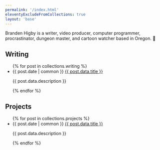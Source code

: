 ```yaml
---
permalink: '/index.html'
eleventyExcludeFromCollections: true
layout: 'base'
---
```


Branden Higby is a writer, video producer, computer programmer, procrastinator, dungeon master, and cartoon watcher based in Oregon. 💜

<nav>
<h2>Writing</h2>
<ul>
  {% for post in collections.writing %}
  <li>
    <time datetime='{{ post.date | datetime }}'>{{ post.date | common }}</time>
    <span><a href="{{ post.url }}">{{ post.data.title }}</a></span>
    <p>{{ post.data.description }}</p>
  </li>
  {% endfor %}
</ul>

<h2>Projects</h2>
<ul>
  {% for post in collections.projects %}
  <li>
    <time datetime='{{ post.date | datetime }}'>{{ post.date | common }}</time>
    <span><a href="{{ post.url }}">{{ post.data.title }}</a></span>
    <p>{{ post.data.description }}</p>
  </li>
  {% endfor %}
</ul>
</nav>